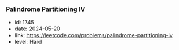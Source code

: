 ### Palindrome Partitioning IV

* id: 1745
* date: 2024-05-20
* link: https://leetcode.com/problems/palindrome-partitioning-iv
* level: Hard
